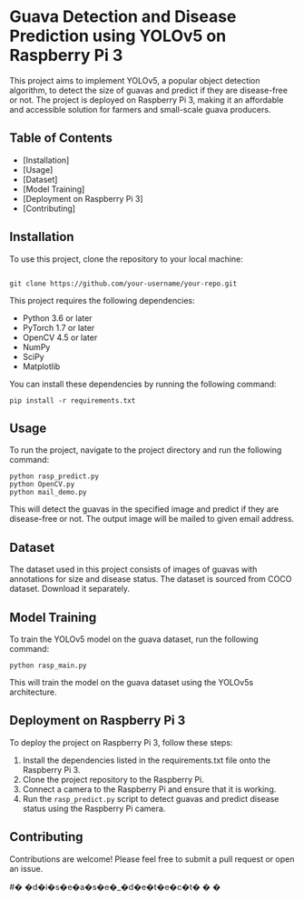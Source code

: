 # Guava Detection and Disease Prediction using YOLOv5 on Raspberry Pi 3

This project aims to implement YOLOv5, a popular object detection algorithm, to detect the size of guavas and predict if they are disease-free or not. The project is deployed on Raspberry Pi 3, making it an affordable and accessible solution for farmers and small-scale guava producers.

## Table of Contents

- [Installation]
- [Usage]
- [Dataset]
- [Model Training]
- [Deployment on Raspberry Pi 3]
- [Contributing]


## Installation

To use this project, clone the repository to your local machine:

```

git clone https://github.com/your-username/your-repo.git
```


This project requires the following dependencies:

- Python 3.6 or later
- PyTorch 1.7 or later
- OpenCV 4.5 or later
- NumPy
- SciPy
- Matplotlib

You can install these dependencies by running the following command:

```
pip install -r requirements.txt
```


## Usage

To run the project, navigate to the project directory and run the following command:

```
python rasp_predict.py
python OpenCV.py
python mail_demo.py
```


This will detect the guavas in the specified image and predict if they are disease-free or not. The output image will be mailed to given email address.

## Dataset

The dataset used in this project consists of images of guavas with annotations for size and disease status. The dataset is sourced from COCO dataset. Download it separately.

## Model Training

To train the YOLOv5 model on the guava dataset, run the following command:

```
python rasp_main.py
```


This will train the model on the guava dataset using the YOLOv5s architecture.

## Deployment on Raspberry Pi 3

To deploy the project on Raspberry Pi 3, follow these steps:

1. Install the dependencies listed in the requirements.txt file onto the Raspberry Pi 3.
2. Clone the project repository to the Raspberry Pi.
3. Connect a camera to the Raspberry Pi and ensure that it is working.
4. Run the `rasp_predict.py` script to detect guavas and predict disease status using the Raspberry Pi camera.

## Contributing

Contributions are welcome! Please feel free to submit a pull request or open an issue.

#� �d�i�s�e�a�s�e�_�d�e�t�e�c�t�
�
�
